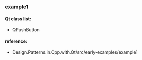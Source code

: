 ### example1

#### Qt class list:
- QPushButton

#### reference: 
- Design.Patterns.in.Cpp.with.Qt/src/early-examples/example1

